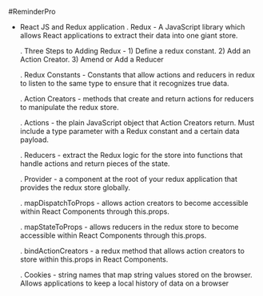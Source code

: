 #ReminderPro

- React JS and Redux application
  . Redux - A JavaScript library which allows React applications to extract their data into one giant store.

  .  Three Steps to Adding Redux -  1) Define a redux constant. 2) Add an Action Creator. 3) Amend or Add a Reducer

  . Redux Constants - Constants that allow actions and reducers in redux to listen to the same type to ensure that it recognizes true data.

   . Action Creators - methods that create and return actions for reducers to manipulate the redux store.

   . Actions - the plain JavaScript object that Action Creators return. Must include a type parameter with a Redux constant and a certain data payload.

   . Reducers - extract the Redux logic for the store into functions that handle actions and return pieces of the state.

   . Provider - a component at the root of your redux application that provides the redux store globally.

   . mapDispatchToProps - allows action creators to become accessible within React Components through this.props.

    . mapStateToProps - allows reducers in the redux store to become accessible within React Components through this.props.

    . bindActionCreators - a redux method that allows action creators to store within this.props in React Components.

    . Cookies - string names that map string values stored on the browser. Allows applications to keep a local history of data on a browser
